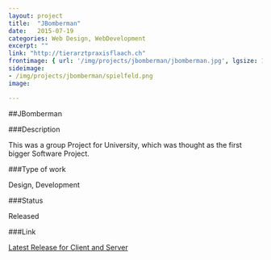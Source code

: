 ```yaml
---
layout: project
title:  "JBomberman"
date:   2015-07-19
categories: Web Design, WebDevelopment
excerpt: ""
link: "http://tierarztpraxisflaach.ch"
frontimage: { url: '/img/projects/jbomberman/jbomberman.jpg', lgsize: 12 , mdsize: 12, smsize: 12, xssize: }
sideimage:
- /img/projects/jbomberman/spielfeld.png
image:

---
```


##JBomberman

###Description

This was a group Project for University, which was thought as the first bigger Software Project.


###Type of work

Design, Development

###Status
<p class="label label-success">Released</p>

###Link
<p><a class="projectlink btn btn-default" target="_blank" href="https://github.com/silvanadrian/jbomberman/releases/latest" role="button">Latest Release for Client and Server</a></p>

